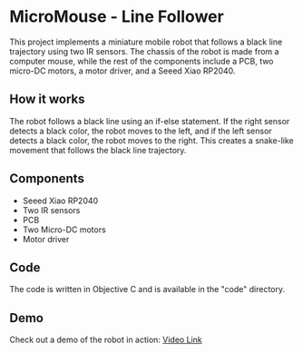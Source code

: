 # MicroMouse - Line Follower

This project implements a miniature mobile robot that follows a black line trajectory using two IR sensors. The chassis of the robot is made from a computer mouse, while the rest of the components include a PCB, two micro-DC motors, a motor driver, and a Seeed Xiao RP2040.

## How it works

The robot follows a black line using an if-else statement. If the right sensor detects a black color, the robot moves to the left, and if the left sensor detects a black color, the robot moves to the right. This creates a snake-like movement that follows the black line trajectory.

## Components

- Seeed Xiao RP2040
- Two IR sensors
- PCB
- Two Micro-DC motors
- Motor driver

## Code

The code is written in Objective C and is available in the "code" directory.

## Demo

Check out a demo of the robot in action: [Video Link](https://www.youtube.com/watch?v=<insert-video-id-here>)
